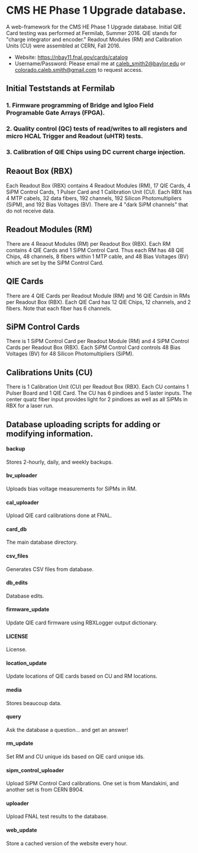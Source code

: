 # CMS HE Phase 1 Upgrade database.
A web-framework for the CMS HE Phase 1 Upgrade database.
Initial QIE Card testing was performed at Fermilab, Summer 2016. QIE stands for "charge integrator and encoder."
Readout Modules (RM) and Calibration Units (CU) were assembled at CERN, Fall 2016.
* Website: https://nbay11.fnal.gov/cards/catalog
* Username/Password: Please email me at caleb_smith2@baylor.edu or colorado.caleb.smith@gmail.com to request access.

## Initial Teststands at Fermilab
### 1. Firmware programming of Bridge and Igloo Field Programable Gate Arrays (FPGA).
### 2. Quality control (QC) tests of read/writes to all registers and micro HCAL Trigger and Readout (uHTR) tests.
### 3. Calibration of QIE Chips using DC current charge injection.
## Reaout Box (RBX)
Each Readout Box (RBX) contains 4 Readout Modules (RM), 17 QIE Cards, 4 SiPM Control Cards, 1 Pulser Card and 1 Calibration Unit (CU).
Each RBX has 4 MTP cabels, 32 data fibers, 192 channels, 192 Silicon Photomultipliers (SiPM), and 192 Bias Voltages (BV).
There are 4 "dark SiPM channels" that do not receive data.
## Readout Modules (RM)
There are 4 Reaout Modules (RM) per Readout Box (RBX). Each RM contains 4 QIE Cards and 1 SiPM Control Card. Thus each RM has 48 QIE Chips, 48 channels, 8 fibers within 1 MTP cable, and 48 Bias Voltages (BV) which are set by the SiPM Control Card.
## QIE Cards
There are 4 QIE Cards per Readout Module (RM) and 16 QIE Cardsin in RMs per Readout Box (RBX). Each QIE Card has 12 QIE Chips, 12 channels, and 2 fibers. Note that each fiber has 6 channels.
## SiPM Control Cards
There is 1 SiPM Control Card per Readout Module (RM) and 4 SiPM Control Cards per Readout Box (RBX). Each SiPM Control Card controls 48 Bias Voltages (BV) for 48 Silicon Photomultipliers (SiPM).
## Calibrations Units (CU)
There is 1 Calibration Unit (CU) per Readout Box (RBX). Each CU contains 1 Pulser Board and 1 QIE Card. The CU has 6 pindioes and 5 laster inputs. The center quatz fiber input provides light for 2 pindioes as well as all SiPMs in RBX for a laser run.

## Database uploading scripts for adding or modifying information.
#### backup                      
Stores 2-hourly, daily, and weekly backups.
#### bv_uploader                 
Uploads bias voltage measurements for SiPMs in RM.
#### cal_uploader
Upload QIE card calibrations done at FNAL.
#### card_db
The main database directory.
#### csv_files
Generates CSV files from database.
#### db_edits
Database edits.
#### firmware_update
Update QIE card firmware using RBXLogger output dictionary.
#### LICENSE
License.
#### location_update
Update locations of QIE cards based on CU and RM locations.
#### media
Stores beaucoup data.
#### query
Ask the database a question... and get an answer!
#### rm_update
Set RM and CU unique ids based on QIE card unique ids.
#### sipm_control_uploader
Upload SiPM Control Card calibrations. One set is from Mandakini, and another set is from CERN B904.
#### uploader
Upload FNAL test results to the database.
#### web_update
Store a cached version of the website every hour.
